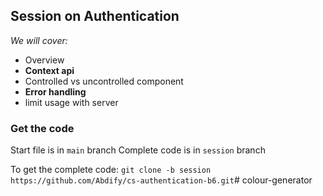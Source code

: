 ## Session on Authentication

*We will cover:*
 - Overview
 - **Context api**
 - Controlled vs uncontrolled component
 - **Error handling**
 - limit usage with server


### Get the code
Start file is in `main` branch
Complete code is in `session` branch


To get the complete code: `git clone -b session https://github.com/Abdify/cs-authentication-b6.git`#   c o l o u r - g e n e r a t o r  
 